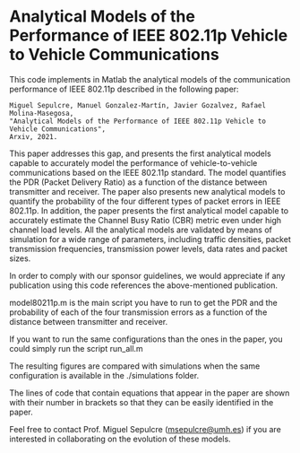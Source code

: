 # Analytical Models of the Performance of IEEE 802.11p Vehicle to Vehicle Communications
This code implements in Matlab the analytical models of the communication performance of IEEE 802.11p described in the following paper:

    Miguel Sepulcre, Manuel Gonzalez-Martín, Javier Gozalvez, Rafael Molina-Masegosa, 
    "Analytical Models of the Performance of IEEE 802.11p Vehicle to Vehicle Communications", 
    Arxiv, 2021.

This paper addresses this gap, and presents the first analytical models capable to accurately model the performance of vehicle-to-vehicle communications based on the IEEE 802.11p standard. The model quantifies the PDR (Packet Delivery Ratio) as a function of the distance between transmitter and receiver. The paper also presents new analytical models to quantify the probability of the four different types of packet errors in IEEE 802.11p. In addition, the paper presents the first analytical model capable to accurately estimate the Channel Busy Ratio (CBR) metric even under high channel load levels. All the analytical models are validated by means of simulation for a wide range of parameters, including traffic densities, packet transmission frequencies, transmission power levels, data rates and packet sizes. 

In order to comply with our sponsor guidelines, we would appreciate if any publication using this code references the above-mentioned publication.

model80211p.m is the main script you have to run to get the PDR and the probability of each of the four transmission errors as a function of the distance between transmitter and receiver. 

If you want to run the same configurations than the ones in the paper, you could simply run the script run_all.m

The resulting figures are compared with simulations when the same configuration is available in the ./simulations folder.

The lines of code that contain equations that appear in the paper are shown with their number in brackets so that they can be easily identified in the paper. 

Feel free to contact Prof. Miguel Sepulcre (msepulcre@umh.es) if you are interested in collaborating on the evolution of these models. 

